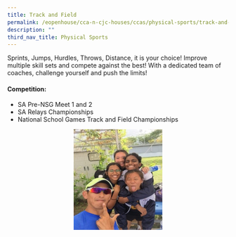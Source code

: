 ```yaml
---
title: Track and Field
permalink: /eopenhouse/cca-n-cjc-houses/ccas/physical-sports/track-and-field/
description: ""
third_nav_title: Physical Sports
---
```

Sprints, Jumps, Hurdles, Throws, Distance, it is your choice! Improve multiple skill sets and compete against the best! With a dedicated team of coaches, challenge yourself and push the limits!

#### **Competition:**

*   SA Pre-NSG Meet 1 and 2
*   SA Relays Championships
*   National School Games Track and Field Championships

<style>  
img {  
  display: block;  
  margin-left: auto;  
  margin-right: auto;  
}  
</style>  
<img style="width:40%;" alt="CJC track and field" src="/images/track%20and%20field.jpg">